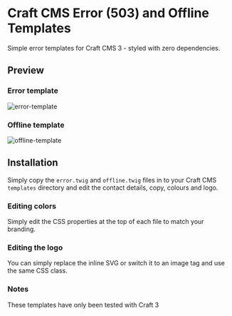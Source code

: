 # Craft CMS Error (503) and Offline Templates
Simple error templates for Craft CMS 3 - styled with zero dependencies.

## Preview

### Error template

![error-template](https://user-images.githubusercontent.com/4975742/160917116-8d12c1ae-a242-4f91-878e-d20de779e11a.jpg)

### Offline template

![offline-template](https://user-images.githubusercontent.com/4975742/160917140-5f0c965e-dcfa-4b0b-8821-1cf188de4493.jpg)

## Installation

Simply copy the `error.twig` and `offline.twig` files in to your Craft CMS `templates` directory and edit the contact details, copy, colours and logo.

### Editing colors

Simply edit the CSS properties at the top of each file to match your branding.

### Editing the logo

You can simply replace the inline SVG or switch it to an image tag and use the same CSS class.

### Notes

These templates have only been tested with Craft 3
